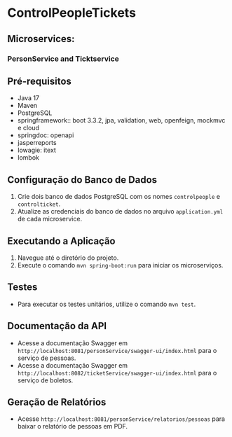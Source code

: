 # ControlPeopleTickets

## Microservices:
### PersonService and Ticktservice

## Pré-requisitos
- Java 17
- Maven
- PostgreSQL
- springframework:: boot 3.3.2, jpa, validation, web, openfeign, mockmvc e cloud
- springdoc: openapi
- jasperreports
- lowagie: itext
- lombok

## Configuração do Banco de Dados
1. Crie dois banco de dados PostgreSQL com os nomes `controlpeople` e `controlticket`.
2. Atualize as credenciais do banco de dados no arquivo `application.yml` de cada microservice.

## Executando a Aplicação
1. Navegue até o diretório do projeto.
2. Execute o comando `mvn spring-boot:run` para iniciar os microserviços.

## Testes
- Para executar os testes unitários, utilize o comando `mvn test`.

## Documentação da API
- Acesse a documentação Swagger em `http://localhost:8081/personService/swagger-ui/index.html` para o serviço de pessoas.
- Acesse a documentação Swagger em `http://localhost:8082/ticketService/swagger-ui/index.html` para o serviço de boletos.

## Geração de Relatórios
- Acesse `http://localhost:8081/personService/relatorios/pessoas` para baixar o relatório de pessoas em PDF.
